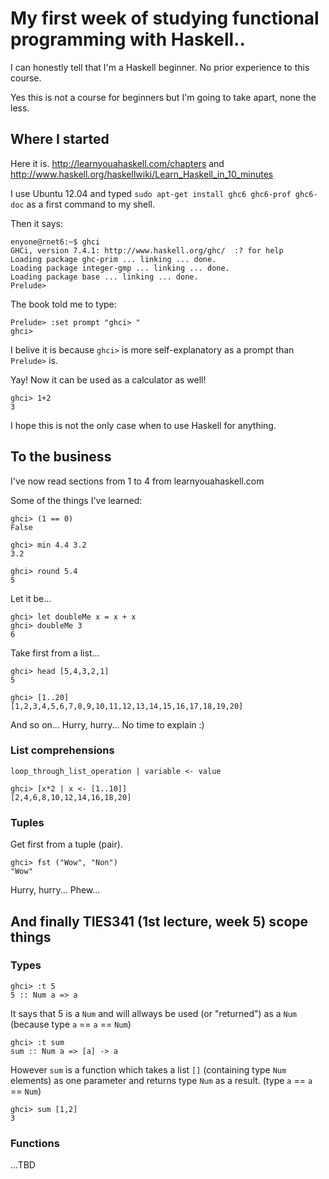 # My first week of studying functional programming with Haskell..

I can honestly tell that I'm a Haskell beginner. No prior experience to this course.

Yes this is not a course for beginners but I'm going to take apart, none the less.

## Where I started

Here it is. http://learnyouahaskell.com/chapters
and http://www.haskell.org/haskellwiki/Learn_Haskell_in_10_minutes

I use Ubuntu 12.04 and typed `sudo apt-get install ghc6 ghc6-prof ghc6-doc` as a first command to my shell.

Then it says:
```
enyone@rnet6:~$ ghci
GHCi, version 7.4.1: http://www.haskell.org/ghc/  :? for help
Loading package ghc-prim ... linking ... done.
Loading package integer-gmp ... linking ... done.
Loading package base ... linking ... done.
Prelude> 
```

The book told me to type:
```
Prelude> :set prompt "ghci> "
ghci> 
```

I belive it is because `ghci>` is more self-explanatory as a prompt than `Prelude>` is.

Yay! Now it can be used as a calculator as well!
```
ghci> 1+2
3
```

I hope this is not the only case when to use Haskell for anything.

## To the business

I've now read sections from 1 to 4 from learnyouahaskell.com

Some of the things I've learned:

```
ghci> (1 == 0)
False
```

```
ghci> min 4.4 3.2
3.2
```

```
ghci> round 5.4
5
```

Let it be...

```
ghci> let doubleMe x = x + x
ghci> doubleMe 3
6
```

Take first from a list...

```
ghci> head [5,4,3,2,1]
5
```

```
ghci> [1..20]
[1,2,3,4,5,6,7,8,9,10,11,12,13,14,15,16,17,18,19,20]
```

And so on... Hurry, hurry... No time to explain :)

### List comprehensions

`loop_through_list_operation | variable <- value`

```
ghci> [x*2 | x <- [1..10]]
[2,4,6,8,10,12,14,16,18,20]
```

### Tuples

Get first from a tuple (pair).

```
ghci> fst ("Wow", "Non")
"Wow"
```

Hurry, hurry... Phew...

## And finally TIES341 (1st lecture, week 5) scope things

### Types

```
ghci> :t 5
5 :: Num a => a
```

It says that 5 is a `Num` and will allways be used (or "returned") as a `Num` (because type `a` == `a` == `Num`)

```
ghci> :t sum
sum :: Num a => [a] -> a
```

However `sum` is a function which takes a list `[]` (containing type `Num` elements) as one parameter and returns type `Num` as a result. (type `a` == `a` == `Num`)

```
ghci> sum [1,2]
3
```

### Functions

...TBD
